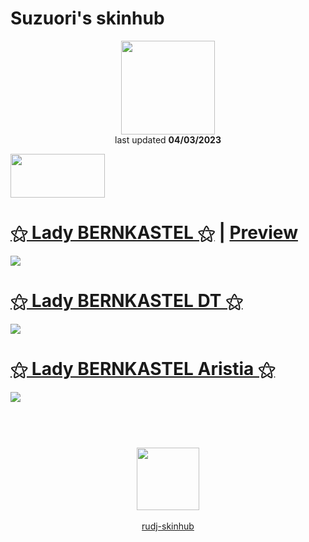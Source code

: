 # Suzuori's skinhub
<p align="center">
<a href="https://osu.ppy.sh/users/8821737">
  <img src="https://a.ppy.sh/8821737"  
       width="150"
       height="150"></a>
<br>
last updated <b>04/03/2023</b>
</p>

<a href="https://www.youtube.com/watch?v=kbbgypvGPgM">
<img src="https://i.imgur.com/uDyKiLi.png"
       width="151" 
       height="70"/></a>

# [⚝ Lady BERNKASTEL ⚝](https://github.com/rudj-skinhub/woal/raw/tyfh/suzuori/%E2%9A%9D%20Lady%20BERNKASTEL%20%E2%9A%9D.osk) | [Preview](https://imgur.com/a/QqzBURm)
[![](https://i.imgur.com/X93QXF9.png)](https://github.com/rudj-skinhub/woal/raw/tyfh/suzuori/%E2%9A%9D%20Lady%20BERNKASTEL%20%E2%9A%9D.osk)

# [⚝ Lady BERNKASTEL DT ⚝](https://github.com/rudj-skinhub/woal/raw/tyfh/suzuori/%E2%9A%9D%20Lady%20BERNKASTEL%20DT%E2%9A%9D.osk)
[![](https://i.imgur.com/fwbPwAo.png)](https://github.com/rudj-skinhub/woal/raw/tyfh/suzuori/%E2%9A%9D%20Lady%20BERNKASTEL%20DT%E2%9A%9D.osk)

# [⚝ Lady BERNKASTEL Aristia ⚝](https://github.com/rudj-skinhub/woal/raw/tyfh/suzuori/%E2%9A%9D%20Lady%20BERNKASTEL%20Aristia%20%E2%9A%9D.osk)
[![](https://i.imgur.com/nWHdu1U.png)](https://github.com/rudj-skinhub/woal/raw/tyfh/suzuori/%E2%9A%9D%20Lady%20BERNKASTEL%20Aristia%20%E2%9A%9D.osk)

#
<p align="center">
  <br></br>
  <a href="https://twitter.com/Suzuori_">
  <img src="https://i.imgur.com/PUQ5uWf.png" 
       width="100" 
       height="100"></a>
  <br></br>
  <a href="README.md">rudj-skinhub</a>
 </p>
